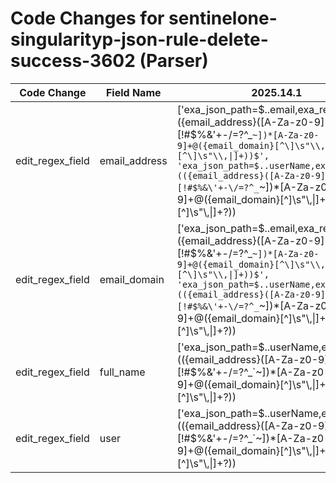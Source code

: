 # Code Changes for sentinelone-singularityp-json-rule-delete-success-3602 (Parser)

| Code Change | Field Name | 2025.14.1 | 2025.15.1 |
|-------------|------------|-----------|------------|
| edit_regex_field | email_address | ['exa_json_path=$..email,exa_regex=({email_address}([A-Za-z0-9]+[!#$%&\'+-\/=?^_`~])*[A-Za-z0-9]+@({email_domain}[^\]\s"\\,\|]+\.[^\]\s"\\,\|]+))$', 'exa_json_path=$..userName,exa_regex=(({email_address}([A-Za-z0-9]+[!#$%&\'+-\/=?^_`~])*[A-Za-z0-9]+@({email_domain}[^\]\s"\\,\|]+\.[^\]\s"\\,\|]+?))|({full_name}[^\s"]+\s[^"]+)|({user}[\w\.\-\!\#\^\~]{1,40}\$?))$', 'exa_json_path=$..userName,exa_regex=[^\(]+\(({email_address}([A-Za-z0-9]+[!#$%&\'+-\/=?^_`~])*[A-Za-z0-9]+@({email_domain}[^\]\s"\\,\|]+\.[^\]\s"\\,\|]+?))\)', 'exa_json_path=$..username,exa_regex=(({email_address}([A-Za-z0-9]+[!#$%&\'+-\/=?^_`~])*[A-Za-z0-9]+@({email_domain}[^\]\s"\\,\|]+\.[^\]\s"\\,\|]+?))|({full_name}[^\s"]+\s[^"]+)|({user}[\w\.\-\!\#\^\~]{1,40}\$?))$', 'exa_json_path=$..username,exa_regex=[^\(]+\(({email_address}([A-Za-z0-9]+[!#$%&\'+-\/=?^_`~])*[A-Za-z0-9]+@({email_domain}[^\]\s"\\,\|]+\.[^\]\s"\\,\|]+?))\)'] | ['exa_json_path=$..email,exa_regex=({email_address}([A-Za-z0-9]+[!#$%&\'+-\/=?^_`~])*[A-Za-z0-9]+@({email_domain}[^\]\s"\\,\|]+\.[^\]\s"\\,\|]+))$', 'exa_json_path=$..userName,exa_regex=(({email_address}([A-Za-z0-9]+[!#$%&\'+-\/=?^_`~])*[A-Za-z0-9]+@({email_domain}[^\]\s"\\,\|]+\.[^\]\s"\\,\|]+?))|({full_name}\w+\s+\w+)|({user}[\w\.\-\!\#\^\~]{1,40}\$?))$', 'exa_json_path=$..userName,exa_regex=[^\(]+\(({email_address}([A-Za-z0-9]+[!#$%&\'+-\/=?^_`~])*[A-Za-z0-9]+@({email_domain}[^\]\s"\\,\|]+\.[^\]\s"\\,\|]+?))\)', 'exa_json_path=$..username,exa_regex=(({email_address}([A-Za-z0-9]+[!#$%&\'+-\/=?^_`~])*[A-Za-z0-9]+@({email_domain}[^\]\s"\\,\|]+\.[^\]\s"\\,\|]+?))|({full_name}\w+\s+\w+)|({user}[\w\.\-\!\#\^\~]{1,40}\$?))$', 'exa_json_path=$..username,exa_regex=[^\(]+\(({email_address}([A-Za-z0-9]+[!#$%&\'+-\/=?^_`~])*[A-Za-z0-9]+@({email_domain}[^\]\s"\\,\|]+\.[^\]\s"\\,\|]+?))\)'] |
| edit_regex_field | email_domain | ['exa_json_path=$..email,exa_regex=({email_address}([A-Za-z0-9]+[!#$%&\'+-\/=?^_`~])*[A-Za-z0-9]+@({email_domain}[^\]\s"\\,\|]+\.[^\]\s"\\,\|]+))$', 'exa_json_path=$..userName,exa_regex=(({email_address}([A-Za-z0-9]+[!#$%&\'+-\/=?^_`~])*[A-Za-z0-9]+@({email_domain}[^\]\s"\\,\|]+\.[^\]\s"\\,\|]+?))|({full_name}[^\s"]+\s[^"]+)|({user}[\w\.\-\!\#\^\~]{1,40}\$?))$', 'exa_json_path=$..userName,exa_regex=[^\(]+\(({email_address}([A-Za-z0-9]+[!#$%&\'+-\/=?^_`~])*[A-Za-z0-9]+@({email_domain}[^\]\s"\\,\|]+\.[^\]\s"\\,\|]+?))\)', 'exa_json_path=$..username,exa_regex=(({email_address}([A-Za-z0-9]+[!#$%&\'+-\/=?^_`~])*[A-Za-z0-9]+@({email_domain}[^\]\s"\\,\|]+\.[^\]\s"\\,\|]+?))|({full_name}[^\s"]+\s[^"]+)|({user}[\w\.\-\!\#\^\~]{1,40}\$?))$', 'exa_json_path=$..username,exa_regex=[^\(]+\(({email_address}([A-Za-z0-9]+[!#$%&\'+-\/=?^_`~])*[A-Za-z0-9]+@({email_domain}[^\]\s"\\,\|]+\.[^\]\s"\\,\|]+?))\)'] | ['exa_json_path=$..email,exa_regex=({email_address}([A-Za-z0-9]+[!#$%&\'+-\/=?^_`~])*[A-Za-z0-9]+@({email_domain}[^\]\s"\\,\|]+\.[^\]\s"\\,\|]+))$', 'exa_json_path=$..userName,exa_regex=(({email_address}([A-Za-z0-9]+[!#$%&\'+-\/=?^_`~])*[A-Za-z0-9]+@({email_domain}[^\]\s"\\,\|]+\.[^\]\s"\\,\|]+?))|({full_name}\w+\s+\w+)|({user}[\w\.\-\!\#\^\~]{1,40}\$?))$', 'exa_json_path=$..userName,exa_regex=[^\(]+\(({email_address}([A-Za-z0-9]+[!#$%&\'+-\/=?^_`~])*[A-Za-z0-9]+@({email_domain}[^\]\s"\\,\|]+\.[^\]\s"\\,\|]+?))\)', 'exa_json_path=$..username,exa_regex=(({email_address}([A-Za-z0-9]+[!#$%&\'+-\/=?^_`~])*[A-Za-z0-9]+@({email_domain}[^\]\s"\\,\|]+\.[^\]\s"\\,\|]+?))|({full_name}\w+\s+\w+)|({user}[\w\.\-\!\#\^\~]{1,40}\$?))$', 'exa_json_path=$..username,exa_regex=[^\(]+\(({email_address}([A-Za-z0-9]+[!#$%&\'+-\/=?^_`~])*[A-Za-z0-9]+@({email_domain}[^\]\s"\\,\|]+\.[^\]\s"\\,\|]+?))\)'] |
| edit_regex_field | full_name | ['exa_json_path=$..userName,exa_regex=(({email_address}([A-Za-z0-9]+[!#$%&\'+-\/=?^_`~])*[A-Za-z0-9]+@({email_domain}[^\]\s"\\,\|]+\.[^\]\s"\\,\|]+?))|({full_name}[^\s"]+\s[^"]+)|({user}[\w\.\-\!\#\^\~]{1,40}\$?))$', 'exa_json_path=$..username,exa_regex=(({email_address}([A-Za-z0-9]+[!#$%&\'+-\/=?^_`~])*[A-Za-z0-9]+@({email_domain}[^\]\s"\\,\|]+\.[^\]\s"\\,\|]+?))|({full_name}[^\s"]+\s[^"]+)|({user}[\w\.\-\!\#\^\~]{1,40}\$?))$'] | ['exa_json_path=$..userName,exa_regex=(({email_address}([A-Za-z0-9]+[!#$%&\'+-\/=?^_`~])*[A-Za-z0-9]+@({email_domain}[^\]\s"\\,\|]+\.[^\]\s"\\,\|]+?))|({full_name}\w+\s+\w+)|({user}[\w\.\-\!\#\^\~]{1,40}\$?))$', 'exa_json_path=$..username,exa_regex=(({email_address}([A-Za-z0-9]+[!#$%&\'+-\/=?^_`~])*[A-Za-z0-9]+@({email_domain}[^\]\s"\\,\|]+\.[^\]\s"\\,\|]+?))|({full_name}\w+\s+\w+)|({user}[\w\.\-\!\#\^\~]{1,40}\$?))$'] |
| edit_regex_field | user | ['exa_json_path=$..userName,exa_regex=(({email_address}([A-Za-z0-9]+[!#$%&\'+-\/=?^_`~])*[A-Za-z0-9]+@({email_domain}[^\]\s"\\,\|]+\.[^\]\s"\\,\|]+?))|({full_name}[^\s"]+\s[^"]+)|({user}[\w\.\-\!\#\^\~]{1,40}\$?))$', 'exa_json_path=$..username,exa_regex=(({email_address}([A-Za-z0-9]+[!#$%&\'+-\/=?^_`~])*[A-Za-z0-9]+@({email_domain}[^\]\s"\\,\|]+\.[^\]\s"\\,\|]+?))|({full_name}[^\s"]+\s[^"]+)|({user}[\w\.\-\!\#\^\~]{1,40}\$?))$'] | ['exa_json_path=$..userName,exa_regex=(({email_address}([A-Za-z0-9]+[!#$%&\'+-\/=?^_`~])*[A-Za-z0-9]+@({email_domain}[^\]\s"\\,\|]+\.[^\]\s"\\,\|]+?))|({full_name}\w+\s+\w+)|({user}[\w\.\-\!\#\^\~]{1,40}\$?))$', 'exa_json_path=$..username,exa_regex=(({email_address}([A-Za-z0-9]+[!#$%&\'+-\/=?^_`~])*[A-Za-z0-9]+@({email_domain}[^\]\s"\\,\|]+\.[^\]\s"\\,\|]+?))|({full_name}\w+\s+\w+)|({user}[\w\.\-\!\#\^\~]{1,40}\$?))$'] |